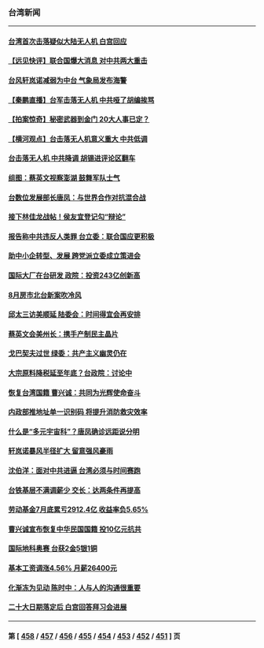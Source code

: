 ### 台湾新闻
---
#### [台湾首次击落疑似大陆无人机 白宫回应](../../pages/ncid1349361/n13815711.md) 
#### [【远见快评】联合国爆大消息 对中共两大重击](../../pages/ncid1349361/n13815733.md) 
#### [台风轩岚诺减弱为中台 气象局发布海警](../../pages/ncid1349361/n13815792.md) 
#### [【秦鹏直播】台军击落无人机 中共哑了胡编挨骂](../../pages/ncid1349361/n13815720.md) 
#### [【拍案惊奇】秘密武器到金门 20大人事已定？](../../pages/ncid1349361/n13815526.md) 
#### [【横河观点】台击落无人机意义重大 中共低调](../../pages/ncid1349361/n13815703.md) 
#### [台击落无人机 中共降调 胡锡进评论区翻车](../../pages/ncid1349361/n13815496.md) 
#### [组图：蔡英文视察澎湖 鼓舞军队士气](../../pages/ncid1349361/n13815570.md) 
#### [台数位发展部长唐凤：与世界合作对抗混合战](../../pages/ncid1349361/n13815439.md) 
#### [接下林佳龙战帖！侯友宜登记勾“辩论”](../../pages/ncid1349361/n13815489.md) 
#### [报告称中共违反人类罪 台立委：联合国应更积极](../../pages/ncid1349361/n13815527.md) 
#### [助中小企转型、发展 跨党派立委成立策进会](../../pages/ncid1349361/n13815568.md) 
#### [国际大厂在台研发 政院：投资243亿创新高](../../pages/ncid1349361/n13815567.md) 
#### [8月房市北台新案吹冷风](../../pages/ncid1349361/n13815510.md) 
#### [邱太三访美顺延 陆委会：时间得宜会再安排](../../pages/ncid1349361/n13815536.md) 
#### [蔡英文会美州长：携手产制民主晶片](../../pages/ncid1349361/n13815492.md) 
#### [戈巴契夫过世 绿委：共产主义幽灵仍在](../../pages/ncid1349361/n13815540.md) 
#### [大宗原料降税延至年底？台政院：讨论中](../../pages/ncid1349361/n13815539.md) 
#### [恢复台湾国籍 曹兴诚：共同为光辉使命奋斗](../../pages/ncid1349361/n13815537.md) 
#### [内政部推地址单一识别码 将提升消防救灾效率](../../pages/ncid1349361/n13815547.md) 
#### [什么是“多元宇宙科”？唐凤确诊远距说分明](../../pages/ncid1349361/n13815541.md) 
#### [轩岚诺暴风半径扩大 留意强风豪雨](../../pages/ncid1349361/n13815511.md) 
#### [沈伯洋：面对中共进逼 台湾必须与时间赛跑](../../pages/ncid1349361/n13815221.md) 
#### [台铁基层不满调薪少 交长：达两条件再提高](../../pages/ncid1349361/n13815513.md) 
#### [劳动基金7月底累亏2912.4亿 收益率负5.65%](../../pages/ncid1349361/n13815521.md) 
#### [曹兴诚宣布恢复中华民国国籍 投10亿元抗共](../../pages/ncid1349361/n13815199.md) 
#### [国际地科奥赛 台获2金5银1铜](../../pages/ncid1349361/n13815518.md) 
#### [基本工资调涨4.56% 月薪26400元](../../pages/ncid1349361/n13815515.md) 
#### [化渐冻为见动 陈时中：人与人的沟通很重要](../../pages/ncid1349361/n13815482.md) 
#### [二十大日期落定后 白宫回答拜习会进展](../../pages/ncid1349361/n13815440.md) 

---
#### 第 [ [458](./458.md) / [457](./457.md) / [456](./456.md) / [455](./455.md) / [454](./454.md) / [453](./453.md) / [452](./452.md) / [451](./451.md) ] 页
